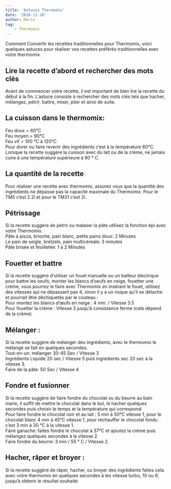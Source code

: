```yaml
---
title: 'Astuces Thermomix'
date: '2018-11-18'
author: Marin
tag:
    - Thermomix
---
```

Comment Convertir les recettes traditionnelles pour Thermomix, voici quelques astuces pour réaliser vos recettes préférés traditionnelles avec votre thermomix.

Lire la recette d’abord et rechercher des mots clés
---------------------------------------------------

Avant de commencer votre recette, il est important de bien lire la recette du début à la fin. L’astuce consiste à rechercher des mots clés tels que hacher, mélangez, pétrir, battre, mixer, plier et ainsi de suite.

La cuisson dans le thermomix:
-----------------------------

Feu doux = 60°C  
Feu moyen = 90°C  
Feu vif = 100 °C à 120°C  
Pour dorer ou faire revenir des ingrédients c’est à la température 60°C.  
Lorsque la recette suggère la cuisson avec du lait ou de la crème, ne jamais cuire à une température supérieure à 90 ° C.

La quantité de la recette
-------------------------

Pour réaliser une recette avec thermomix, assurez vous que la quantité des ingrédients ne dépasse pas la capacité maximale du Thermomix. Pour le TM5 c’est 2.2l et pour le TM31 c’est 2l.

Pétrissage
----------

Si la recette suggère de pétrir ou malaxer la pâte utilisez la fonction épi avec votre Thermomix.  
Pâte à pizza, brioche, pain blanc, petits pains doux: 2 Minutes  
Le pain de seigle, bretzels, pain multicéréale: 3 minutes  
Pâte brisée et feuilletée: 1 à 2 Minutes

Fouetter et battre
------------------

Si la recette suggère d’utiliser un fouet manuelle ou un batteur électrique pour battre les oeufs, monter les blancs d’oeufs en neige, fouetter une crème, vous pourrez le faire avec Thermomix en insérant le fouet, utilisez des vitesses qui ne dépassant pas 4, sinon il y a un risque qu’il se détache et pourrait être déchiquetés par le couteau :  
Pour montez les blancs d’œufs en neige : 4 min. / Vitesse 3.5  
Pour fouetter la crème : Vitesse 3 jusqu’à consistance ferme (cela dépend de la crème)

Mélanger :
----------

Si la recette suggère de mélanger des ingrédients, avec le thermomix le mélange se fait en quelques secondes.  
Tout-en-un: mélanger 30-45 Sec / Vitesse 3  
Ingrédients Liquide 20 sec / Vitesse 5 puis ingrédients sec 20 sec à la vitesse 3.  
Faire de la pâte: 50 Sec / Vitesse 4

Fondre et fusionner
-------------------

Si la recette suggère de faire fondre du chocolat ou du beurre au bain marie, il suffit de mettre le chocolat dans le bol, le hacher quelques secondes puis choisir le temps et la température qui correspond:  
Pour faire fondre le chocolat noir et au lait : 5 min à 50°C vitesse 1, pour le chocolat blanc 4 min à 45°C vitesse 1, pour réchauffer le chocolat fondu c’est 3 min à 30 °C à la vitesse 1.  
Faire ganache: faites fondre le chocolat à 37°C et ajoutez la crème puis mélangez quelques secondes à la vitesse 2.  
Faire fondre du beurre: 3 min / 55 ° C / Vitesse 2.

Hacher, râper et broyer :
-------------------------

Si la recette suggère de râper, hacher, ou broyer des ingrédients faites cela avec votre thermomix en quelques secondes à les vitesse turbo, 10 ou 9, jusqu’à obtenir le résultat souhaité.